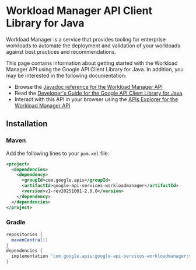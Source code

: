 # Workload Manager API Client Library for Java

Workload Manager is a service that provides tooling for enterprise workloads to automate the deployment and validation of your workloads against best practices and recommendations.

This page contains information about getting started with the Workload Manager API
using the Google API Client Library for Java. In addition, you may be interested
in the following documentation:

* Browse the [Javadoc reference for the Workload Manager API][javadoc]
* Read the [Developer's Guide for the Google API Client Library for Java][google-api-client].
* Interact with this API in your browser using the [APIs Explorer for the Workload Manager API][api-explorer]

## Installation

### Maven

Add the following lines to your `pom.xml` file:

```xml
<project>
  <dependencies>
    <dependency>
      <groupId>com.google.apis</groupId>
      <artifactId>google-api-services-workloadmanager</artifactId>
      <version>v1-rev20251001-2.0.0</version>
    </dependency>
  </dependencies>
</project>
```

### Gradle

```gradle
repositories {
  mavenCentral()
}
dependencies {
  implementation 'com.google.apis:google-api-services-workloadmanager:v1-rev20251001-2.0.0'
}
```

[javadoc]: https://googleapis.dev/java/google-api-services-workloadmanager/latest/index.html
[google-api-client]: https://github.com/googleapis/google-api-java-client/
[api-explorer]: https://developers.google.com/apis-explorer/#p/workloadmanager/v1/
